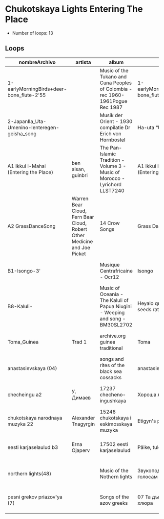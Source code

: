 
# Chukotskaya Lights Entering The Place

- Number of loops: 13

## Loops

|nombreArchivo|artista|album|titulo|fecha|lugar|antropoloop|
| --- | --- | --- | --- | --- | --- | --- |
|1-earlyMorningBirds+deer-bone_flute-2'55||Music of the Tukano and Cuna Peoples of Colombia - rec 1960-1961Pogue Rec 1987|1-earlyMorningBirds+deer-bone_flute-2'55|1960|Colombia|Chukotskaya Lights Entering The Place|
|2-JapanIla_Uta-Umenino-lenteregen-geisha_song||Musik der Orient - 1930 compilatie Dr Erich von  Hornbostel|Ha-uta “Umenimo Haru”|1928|Japon|Chukotskaya Lights Entering The Place|
|A1 Ikkul l-Mahal (Entering the Place)|ben aisan, guinbri|The Pan-Islamic Tradition -Volume 3 - Music of Morocco - Lyrichord LLST7240|A1 Ikkul l-Mahal (Entering the Place)|1975|Marruecos|Chukotskaya Lights Entering The Place|
|A2 GrassDanceSong|Warren Bear Cloud, Fern Bear Cloud, Robert Other Medicine and Joe Picket|14 Crow Songs|Grass Dance Song 2|1968|Montana|Chukotskaya Lights Entering The Place|
|B1-Isongo-3'||Musique Centrafricaine - Ocr12|Isongo|1962|Rep. Centroafricana|Chukotskaya Lights Entering The Place|
|B8-Kaluli-||Music of Oceania - The Kaluli of Papua Niugini - Weeping and song -BM30SL2702|Heyalo quartet with seeds rattles|1977|Papua-Nueva Guinea|Chukotskaya Lights Entering The Place|
|Toma_Guinea|Trad 1|archive.org guinea traditional|Toma|19¿¿|Guinea Ecuatorial|Chukotskaya Lights Entering The Place|
|anastasievskaya (04)||songs and rites of the black sea cossacks|anastasievskaya (04)|1986|Ucrania|Chukotskaya Lights Entering The Place|
|checheingu a2|У. Димаев|17237 checheno-ingushkaya|Хороша любовь|1966|Chechenia|Chukotskaya Lights Entering The Place|
|chukotskaya narodnaya muzyka 22|Alexander Tnagyrgin|15246 chukotskaya i eskimosskaya muzyka|Etigyn's personal song|1974|Chukotka|Chukotskaya Lights Entering The Place|
|eesti karjaselaulud b3|Erna Ojaperv|17502 eesti karjaselaulud|Päike, tule välja|1960|Estonia|Chukotskaya Lights Entering The Place|
|northern lights(48)||Music of the Nothern lights|Звукоподражания голосам птиц|1964|Primorye|Chukotskaya Lights Entering The Place|
|pesni grekov priazov'ya (7)||Songs of the azov greeks|07 Та дъиндра н'да эн хлюра|1985|Azov|Chukotskaya Lights Entering The Place|

